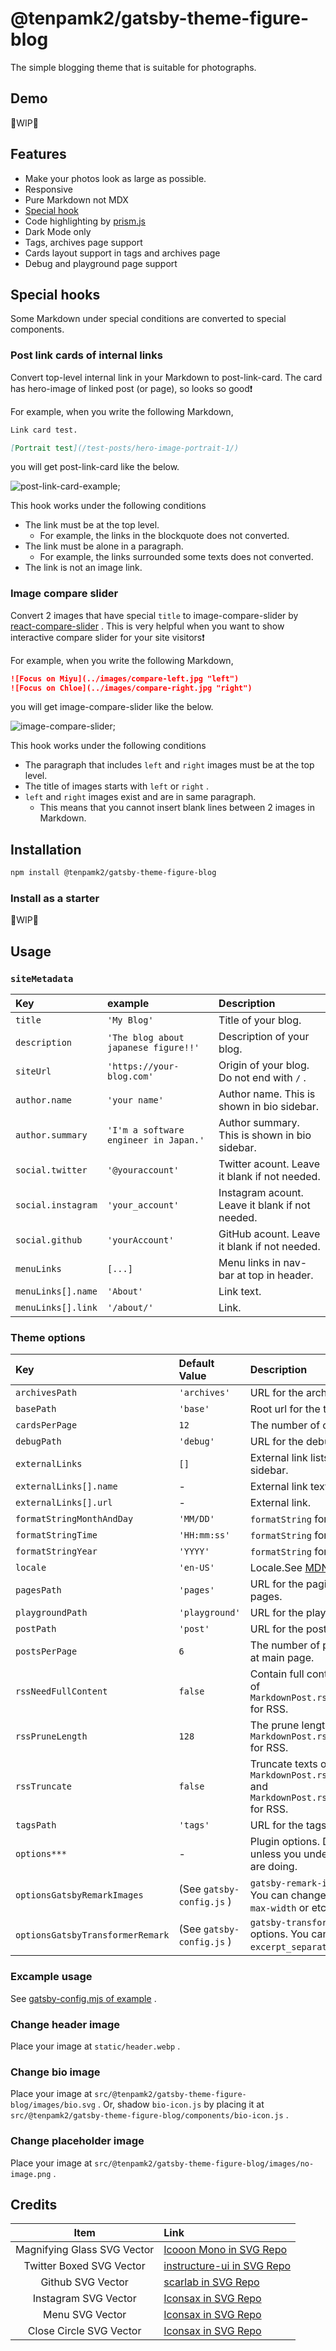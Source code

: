 # @tenpamk2/gatsby-theme-figure-blog

The simple blogging theme that is suitable for photographs.

## Demo

🚧WIP🚧

## Features

- Make your photos look as large as possible.
- Responsive
- Pure Markdown not MDX
- [Special hook](#special-hooks)
- Code highlighting by [prism.js](https://prismjs.com/)
- Dark Mode only
- Tags, archives page support
- Cards layout support in tags and archives page
- Debug and playground page support

## Special hooks

Some Markdown under special conditions are converted to special components.

### Post link cards of internal links

Convert top-level internal link in your Markdown to post-link-card.
The card has hero-image of linked post (or page), so looks so good❗

For example, when you write the following Markdown,

```md
Link card test.

[Portrait test](/test-posts/hero-image-portrait-1/)
```

you will get post-link-card like the below.

![post-link-card-example](./images/post-link-card.png);

This hook works under the following conditions

- The link must be at the top level.
  - For example, the links in the blockquote does not converted.
- The link must be alone in a paragraph.
  - For example, the links surrounded some texts does not converted.
- The link is not an image link.

### Image compare slider

Convert 2 images that have special `title` to image-compare-slider
by [react-compare-slider](https://github.com/nerdyman/react-compare-slider) .
This is very helpful when you want to show interactive compare slider for your site visitors❗

For example, when you write the following Markdown,

```md
![Focus on Miyu](../images/compare-left.jpg "left")
![Focus on Chloe](../images/compare-right.jpg "right")
```

you will get image-compare-slider like the below.

![image-compare-slider](./images/image-compare-slider.png);

This hook works under the following conditions

- The paragraph that includes `left` and `right` images must be at the top level.
- The title of images starts with `left` or `right` .
- `left` and `right` images exist and are in same paragraph.
  - This means that you cannot insert blank lines between 2 images in Markdown.

## Installation

```sh
npm install @tenpamk2/gatsby-theme-figure-blog
```

### Install as a starter

🚧WIP🚧

## Usage

### `siteMetadata`

| Key                | example                               | Description                                     |
| :----------------- | :------------------------------------ | :---------------------------------------------- |
| `title`            | `'My Blog'`                           | Title of your blog.                             |
| `description`      | `'The blog about japanese figure!!'`  | Description of your blog.                       |
| `siteUrl`          | `'https://your-blog.com'`             | Origin of your blog. Do not end with `/` .      |
| `author.name`      | `'your name'`                         | Author name. This is shown in bio sidebar.      |
| `author.summary`   | `'I'm a software engineer in Japan.'` | Author summary. This is shown in bio sidebar.   |
| `social.twitter`   | `'@youraccount'`                      | Twitter acount. Leave it blank if not needed.   |
| `social.instagram` | `'your_account'`                      | Instagram acount. Leave it blank if not needed. |
| `social.github`    | `'yourAccount'`                       | GitHub acount. Leave it blank if not needed.    |
| `menuLinks`        | `[...]`                               | Menu links in nav-bar at top in header.         |
| `menuLinks[].name` | `'About'`                             | Link text.                                      |
| `menuLinks[].link` | `'/about/'`                           | Link.                                           |

### Theme options

| Key                              | Default Value             | Description                                                                                                   |
| :------------------------------- | :------------------------ | :------------------------------------------------------------------------------------------------------------ |
| `archivesPath`                   | `'archives'`              | URL for the archives pages.                                                                                   |
| `basePath`                       | `'base'`                  | Root url for the theme.                                                                                       |
| `cardsPerPage`                   | `12`                      | The number of cards in 1 page.                                                                                |
| `debugPath`                      | `'debug'`                 | URL for the debug page.                                                                                       |
| `externalLinks`                  | `[]`                      | External link lists info for sidebar.                                                                         |
| `externalLinks[].name`           | -                         | External link text.                                                                                           |
| `externalLinks[].url`            | -                         | External link.                                                                                                |
| `formatStringMonthAndDay`        | `'MM/DD'`                 | `formatString` for month and day.                                                                             |
| `formatStringTime`               | `'HH:mm:ss'`              | `formatString` for time.                                                                                      |
| `formatStringYear`               | `'YYYY'`                  | `formatString` for year.                                                                                      |
| `locale`                         | `'en-US'`                 | Locale.See [MDN](https://developer.mozilla.org/ja/docs/Web/JavaScript/Reference/Global_Objects/Intl/Locale) . |
| `pagesPath`                      | `'pages'`                 | URL for the pagination after 2nd pages.                                                                       |
| `playgroundPath`                 | `'playground'`            | URL for the playground page.                                                                                  |
| `postPath`                       | `'post'`                  | URL for the post page.                                                                                        |
| `postsPerPage`                   | `6`                       | The number of posts in 1 page at main page.                                                                   |
| `rssNeedFullContent`             | `false`                   | Contain full content into the field of `MarkdownPost.rssContentEncoded` for RSS.                              |
| `rssPruneLength`                 | `128`                     | The prune length of the field of `MarkdownPost.rssDescription` for RSS.                                       |
| `rssTruncate`                    | `false`                   | Truncate texts of the field of `MarkdownPost.rssContentEncoded` and `MarkdownPost.rssDescription` for RSS.    |
| `tagsPath`                       | `'tags'`                  | URL for the tags page.                                                                                        |
| `options***`                     | -                         | Plugin options. Do not set unless you understand what you are doing.                                          |
| `optionsGatsbyRemarkImages`      | (See `gatsby-config.js` ) | `gatsby-remark-images` options. You can change image quality , `max-width` or etcetc.                         |
| `optionsGatsbyTransformerRemark` | (See `gatsby-config.js` ) | `gatsby-transformer-remark` options. You can change `excerpt_separator` .                                     |

### Excample usage

See [gatsby-config.mjs of example](https://github.com/tenpaMk2/gatsby-theme-figure-blog/blob/main/example/gatsby-config.mjs) .

### Change header image

Place your image at `static/header.webp` .

### Change bio image

Place your image at `src/@tenpamk2/gatsby-theme-figure-blog/images/bio.svg` .
Or, shadow `bio-icon.js` by placing it at `src/@tenpamk2/gatsby-theme-figure-blog/components/bio-icon.js` .

### Change placeholder image

Place your image at `src/@tenpamk2/gatsby-theme-figure-blog/images/no-image.png` .

## Credits

|            Item             | Link                                                                           |
| :-------------------------: | :----------------------------------------------------------------------------- |
| Magnifying Glass SVG Vector | [Icooon Mono in SVG Repo](https://www.svgrepo.com/svg/479944/magnifying-glass) |
|  Twitter Boxed SVG Vector   | [instructure-ui in SVG Repo](https://www.svgrepo.com/svg/501411/twitter-boxed) |
|      Github SVG Vector      | [scarlab in SVG Repo](https://www.svgrepo.com/svg/508076/github)               |
|    Instagram SVG Vector     | [Iconsax in SVG Repo](https://www.svgrepo.com/svg/497210/instagram)            |
|       Menu SVG Vector       | [Iconsax in SVG Repo](https://www.svgrepo.com/svg/497274/menu)                 |
|   Close Circle SVG Vector   | [Iconsax in SVG Repo](https://www.svgrepo.com/svg/496952/close-circle)         |
